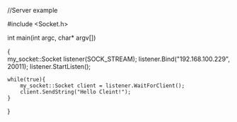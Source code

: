 //Server example



#include <Socket.h>

int main(int argc, char* argv[])

{	
	my_socket::Socket listener(SOCK_STREAM);
	listener.Bind("192.168.100.229", 20011);
	listener.StartListen();
	
	
	while(true){
		my_socket::Socket client = listener.WaitForClient();
		client.SendString("Hello Cleint!");
	}	
}
